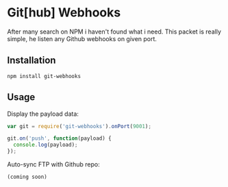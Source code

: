 Git[hub] Webhooks
============

After many search on NPM i haven't found what i need. This packet is really simple, he listen any Github webhooks on given port.

## Installation

```
npm install git-webhooks
```

## Usage

Display the payload data:

```javascript
var git = require('git-webhooks').onPort(9001);

git.on('push', function(payload) {
  console.log(payload);
});
```

Auto-sync FTP with Github repo:

```javascript
(coming soon)
```
